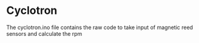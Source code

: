 # Cyclotron

The cyclotron.ino file contains the raw code to take input of magnetic reed sensors and calculate the rpm
